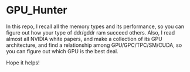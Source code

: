 # GPU_Hunter

In this repo, I recall all the memory types and its performance, so you can figure out how your type of ddr/gddr ram succeed others.
Also, I read almost all NVIDIA white papers, and make a collection of its GPU architecture, and find a relationship among GPU/GPC/TPC/SM/CUDA, so you can figure out which GPU is the best deal.

Hope it helps!
